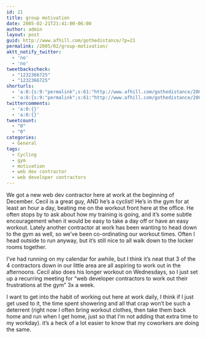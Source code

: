```yaml
---
id: 21
title: group motivation
date: 2005-02-21T21:41:00-06:00
author: admin
layout: post
guid: http://www.afhill.com/gothedistance/?p=21
permalink: /2005/02/group-motivation/
aktt_notify_twitter:
  - 'no'
  - 'no'
tweetbackscheck:
  - "1232366725"
  - "1232366725"
shorturls:
  - 'a:8:{s:9:"permalink";s:61:"http://www.afhill.com/gothedistance/2005/02/group-motivation/";s:7:"tinyurl";s:25:"http://tinyurl.com/7eysmw";s:4:"isgd";s:17:"http://is.gd/grhT";s:5:"bitly";s:19:"http://bit.ly/XRYeo";s:5:"snipr";s:22:"http://snipr.com/ac8w3";s:5:"snurl";s:22:"http://snurl.com/ac8w3";s:7:"snipurl";s:24:"http://snipurl.com/ac8w3";s:4:"trim";s:17:"http://tr.im/a2ol";}'
  - 'a:8:{s:9:"permalink";s:61:"http://www.afhill.com/gothedistance/2005/02/group-motivation/";s:7:"tinyurl";s:25:"http://tinyurl.com/7eysmw";s:4:"isgd";s:17:"http://is.gd/grhT";s:5:"bitly";s:19:"http://bit.ly/XRYeo";s:5:"snipr";s:22:"http://snipr.com/ac8w3";s:5:"snurl";s:22:"http://snurl.com/ac8w3";s:7:"snipurl";s:24:"http://snipurl.com/ac8w3";s:4:"trim";s:17:"http://tr.im/a2ol";}'
twittercomments:
  - 'a:0:{}'
  - 'a:0:{}'
tweetcount:
  - "0"
  - "0"
categories:
  - General
tags:
  - Cycling
  - gym
  - motivation
  - web dev contractor
  - web developer contractors
---
```

We got a new web dev contractor here at work at the beginning of December. Cecil is a great guy, AND he&#8217;s a cyclist! He&#8217;s in the gym for at least an hour a day, beating me on the workout front here at the office. He often stops by to ask about how my training is going, and it&#8217;s some subtle encouragement when it would be easy to take a day off or have an easy workout. Lately another contractor at work has been wanting to head down to the gym as well, so we&#8217;ve been co-ordinating our workout times. Often I head outside to run anyway, but it&#8217;s still nice to all walk down to the locker rooms together.

I&#8217;ve had running on my calendar for awhile, but I think it&#8217;s neat that 3 of the 4 contractors down in our little area are all aspiring to work out in the afternoons. Cecil also does his longer workout on Wednesdays, so I just set up a recurring meeting for &#8220;web developer contractors to work out their frustrations at the gym&#8221; 3x a week. 

I want to get into the habit of working out here at work daily, I think if I just get used to it, the time spent showering and all that crap won&#8217;t be such a deterrent (right now I often bring workout clothes, then take them back home and run when I get home, just so that I&#8217;m not adding that extra time to my workday). it&#8217;s a heck of a lot easier to know that my coworkers are doing the same.